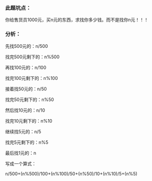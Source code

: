 ### 此题坑点：
你给售货员1000元，买n元的东西，求找你多少钱。而不是找你n元！！！

### 分析：
先找500元的：n/500

找完500元剩下的：n%500

再找100元的：n/100

找完100元剩下的：n%100

接着找50元的：n/50

找完50元剩下的：n%50

然后找10元的：n/10

找完10元剩下的：n%10

继续找5元的：n/5

找完5元剩下的：n%5

最后找1元的：n

写成一个算式：

n/500+(n%500)/100+(n%100)/50+(n%50)/10+(n%10)/5+(n%5)